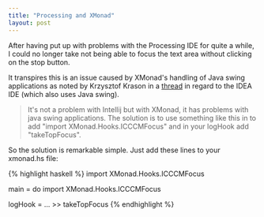 ```yaml
---
title: "Processing and XMonad"
layout: post
---
```


After having put up with problems with the Processing IDE for quite a
while, I could no longer take not being able to focus the text area
without clicking on the stop button.

It transpires this is an issue caused by XMonad's handling of Java swing
applications as noted by Krzysztof Krason in a [thread](http://youtrack.jetbrains.com/issue/IDEA-65637)
in regard to the IDEA IDE (which also uses Java swing).

> It's not a problem with Intellij but with XMonad, it has problems with
> java swing applications.
> The solution is to use something like this in to add "import
> XMonad.Hooks.ICCCMFocus" and in your logHook add "takeTopFocus".

So the solution is remarkable simple. Just add these lines to your
xmonad.hs file:

{% highlight haskell %}
import XMonad.Hooks.ICCCMFocus

main = do
  import XMonad.Hooks.ICCCMFocus
  
  logHook = ... >> takeTopFocus 
{% endhighlight %}

